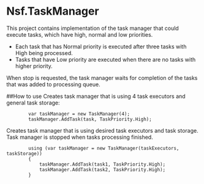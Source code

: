 Nsf.TaskManager
=========

This project contains implementation of the task manager that could execute tasks, which have high, normal and low priorities.

* Each task that has Normal priority is executed after three tasks with High being processed.
* Tasks that have Low priority are executed when there are no tasks with higher priority.

When stop is requested, the task manager waits for completion of the tasks that was added to processing queue.

##How to use
Creates task manager that is using 4 task executors and general task storage:

            var taskManager = new TaskManager(4);
            taskManager.AddTask(task, TaskPriority.High);

Creates task manager that is using desired task executors and task storage. Task manager is stopped when tasks processing finished.

            using (var taskManager = new TaskManager(taskExecutors, taskStorage))
            {
                taskManager.AddTask(task1, TaskPriority.High);
                taskManager.AddTask(task2, TaskPriority.High);
            }
